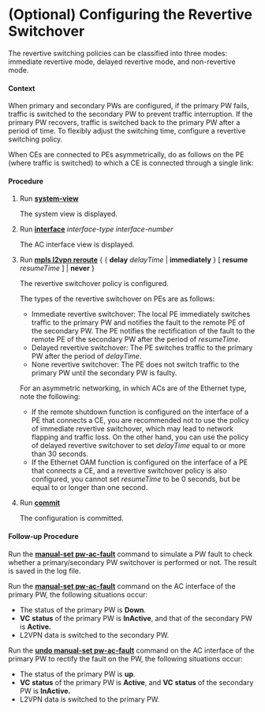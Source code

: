 (Optional) Configuring the Revertive Switchover
===============================================

The revertive switching policies can be classified into three modes: immediate revertive mode, delayed revertive mode, and non-revertive mode.

#### Context

When primary and secondary PWs are configured, if the primary PW fails, traffic is switched to the secondary PW to prevent traffic interruption. If the primary PW recovers, traffic is switched back to the primary PW after a period of time. To flexibly adjust the switching time, configure a revertive switching policy.

When CEs are connected to PEs asymmetrically, do as follows on the PE (where traffic is switched) to which a CE is connected through a single link:


#### Procedure

1. Run [**system-view**](cmdqueryname=system-view)
   
   
   
   The system view is displayed.
2. Run [**interface**](cmdqueryname=interface) *interface-type* *interface-number*
   
   
   
   The AC interface view is displayed.
3. Run [**mpls l2vpn reroute**](cmdqueryname=mpls+l2vpn+reroute) { { **delay** *delayTime* | **immediately** } [ **resume** *resumeTime* ] | **never** }
   
   
   
   The revertive switchover policy is configured.
   
   The types of the revertive switchover on PEs are as follows:
   
   * Immediate revertive switchover: The local PE immediately switches traffic to the primary PW and notifies the fault to the remote PE of the secondary PW. The PE notifies the rectification of the fault to the remote PE of the secondary PW after the period of *resumeTime*.
   * Delayed revertive switchover: The PE switches traffic to the primary PW after the period of *delayTime*.
   * None revertive switchover: The PE does not switch traffic to the primary PW until the secondary PW is faulty.
   
   For an asymmetric networking, in which ACs are of the Ethernet type, note the following:
   
   * If the remote shutdown function is configured on the interface of a PE that connects a CE, you are recommended not to use the policy of immediate revertive switchover, which may lead to network flapping and traffic loss. On the other hand, you can use the policy of delayed revertive switchover to set *delayTime* equal to or more than 30 seconds.
   * If the Ethernet OAM function is configured on the interface of a PE that connects a CE, and a revertive switchover policy is also configured, you cannot set *resumeTime* to be 0 seconds, but be equal to or longer than one second.
4. Run [**commit**](cmdqueryname=commit)
   
   
   
   The configuration is committed.

#### Follow-up Procedure

Run the [**manual-set pw-ac-fault**](cmdqueryname=manual-set+pw-ac-fault) command to simulate a PW fault to check whether a primary/secondary PW switchover is performed or not. The result is saved in the log file.

Run the [**manual-set pw-ac-fault**](cmdqueryname=manual-set+pw-ac-fault) command on the AC interface of the primary PW, the following situations occur:

* The status of the primary PW is **Down**.
* **VC** **status** of the primary PW is **InActive**, and that of the secondary PW is **Active.**
* L2VPN data is switched to the secondary PW.

Run the [**undo manual-set pw-ac-fault**](cmdqueryname=undo+manual-set+pw-ac-fault) command on the AC interface of the primary PW to rectify the fault on the PW, the following situations occur:

* The status of the primary PW is **up**.
* **VC** **status** of the primary PW is **Active**, and **VC** **status** of the secondary PW is **InActive.**
* L2VPN data is switched to the primary PW.